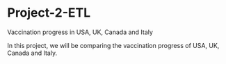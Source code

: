 # Project-2-ETL

Vaccination progress in USA, UK, Canada and Italy

In this project, we will be comparing the vaccination progress of USA, UK, Canada and Italy. 